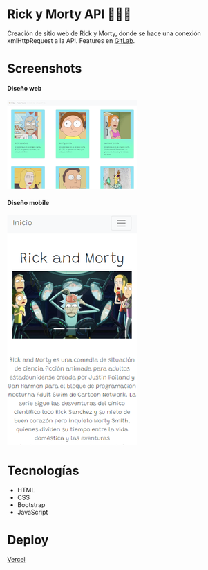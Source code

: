 # Rick y Morty API 👨‍🔬🧪

Creación de sitio web de Rick y Morty, donde se hace una conexión xmlHttpRequest a la API. Features en <a href="https://gitlab.com/gonzalolamas/rick-and-morty-api">GitLab</a>.

# Screenshots

<h4>Diseño web<h4>
<img src="./assets/imgs/rick-morty-cards.png" style="width: 300px; height: auto">

<h4>Diseño mobile<h4>
<img src="./assets/imgs/rick-morty-mobile.png" style="width: 300px; height: auto">

# Tecnologías

<ul>
    <li>HTML</li>
    <li>CSS</li>
    <li>Bootstrap</li>
    <li>JavaScript</li>
</ul>
    
# Deploy
<a href="https://rick-y-morty-gonzalo.vercel.app/">Vercel</a>

